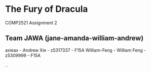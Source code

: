 # The Fury of Dracula
COMP2521 Assignment 2

## Team JAWA (jane-amanda-william-andrew)

axieax - Andrew Xie - z5317337 - F15A
William-Feng - William Feng - z5309999 - F15A

..